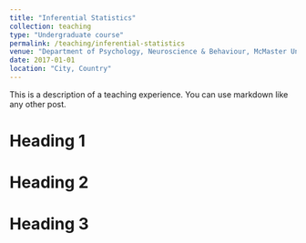 ```yaml
---
title: "Inferential Statistics"
collection: teaching
type: "Undergraduate course"
permalink: /teaching/inferential-statistics
venue: "Department of Psychology, Neuroscience & Behaviour, McMaster University"
date: 2017-01-01
location: "City, Country"
---
```


This is a description of a teaching experience. You can use markdown like any other post.

Heading 1
======

Heading 2
======

Heading 3
======